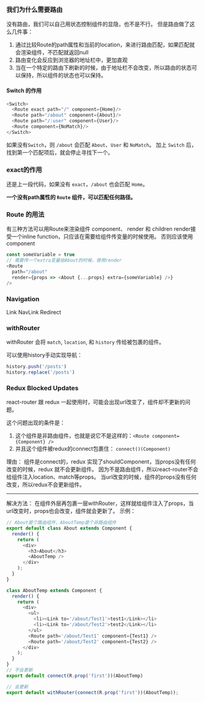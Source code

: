 ### 我们为什么需要路由

没有路由，我们可以自己用状态控制组件的显隐，也不是不行。
但是路由做了这么几件事：
1. 通过比较Route的path属性和当前的location，来进行路由匹配，如果匹配就会渲染组件，不匹配就返回null
2. 路由变化会反应到浏览器的地址栏中，更加直观
3. 当在一个特定的路由下刷新的时候，由于地址栏不会改变，所以路由的状态可以保持，所以组件的状态也可以保持。

#### Switch 的作用

```javascript
<Switch>
  <Route exact path="/" component={Home}/>
  <Route path="/about" component={About}/>
  <Route path="/:user" component={User}/>
  <Route component={NoMatch}/>
</Switch>
```

如果没有`Switch`，则 `/about` 会匹配 `About`、`User` 和 `NoMatch`。
加上 `Switch` 后，找到第一个匹配项后，就会停止寻找下一个。

### exact的作用
还是上一段代码，如果没有 `exact`，`/about` 也会匹配 `Home`。

**一个没有path属性的 `Route` 组件，可以匹配任何路径。**


### Route 的用法

有三种方法可以用Route来渲染组件
component、 render 和 children
render接受一个inline function，只应该在需要给组件传变量的时候使用。
否则应该使用component

```javascript
const someVariable = true
// 需要传一个extra变量给About的时候，使用render
<Route
  path="/about"
  render={props => <About {...props} extra={someVariable} />}
/>
```

### Navigation
Link NavLink Redirect

### withRouter
withRouter 会将 `match`, `location`, 和 `history` 传给被包裹的组件。

可以使用history手动实现导航：

```javascript
history.push('/posts')
history.replace('/posts')
```

### Redux Blocked Updates
react-router 跟 redux 一起使用时，可能会出现url改变了，组件却不更新的问题。

这个问题出现的条件是：
1. 这个组件是非路由组件，也就是说它不是这样的：`<Route component={Component} />`
2. 并且这个组件被redux的connect包裹住： `connect()(Component)`

理由：
组件是connect的，redux 实现了shouldComponent，当props没有任何改变的时候，redux 就不会更新组件。
因为不是路由组件，所以react-router不会给组件注入location、match等props。
当url改变的时候，组件的props没有任何改变，所以redux不会更新组件。
****
解决方法：
在组件外层再包裹一层withRouter，这样就给组件注入了props，当url改变时，props也会改变，组件就会更新了。
示例：

```javascript
// About是个路由组件，AboutTemp是个非路由组件
export default class About extends Component {
  render() {
    return (
      <div>
        <h3>About</h3>
        <AboutTemp />
      </div>
    );
  }
}

class AboutTemp extends Component {
  render() {
    return (
      <div>
        <ul>
          <li><Link to='/about/Test1'>test1</Link></li>
          <li><Link to='/about/Test2'>test2</Link></li>
        </ul>
        <Route path='/about/Test1' component={Test1} />
        <Route path='/about/Test2' component={Test2} />
      </div>
    );
  }
}
// 不会更新
export default connect(R.prop('first'))(AboutTemp)

// 会更新
export default withRouter(connect(R.prop('first'))(AboutTemp));
```